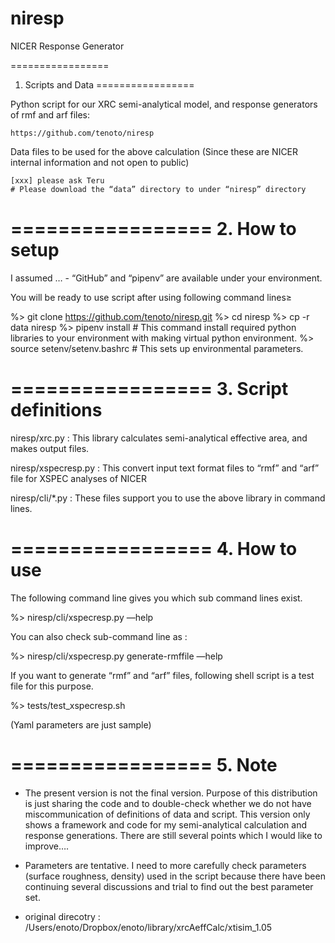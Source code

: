 # niresp
NICER Response Generator

=================
1. Scripts and Data 
=================

Python script for our XRC semi-analytical model, and response generators of rmf and arf files:

	https://github.com/tenoto/niresp

Data files to be used for the above calculation (Since these are NICER internal information and not open to public)

	[xxx] please ask Teru
	# Please download the “data” directory to under “niresp” directory

=================
2. How to setup
=================

I assumed …
	- “GitHub” and “pipenv” are available under your environment.

You will be ready to use script after using following command lines≥

%> git clone https://github.com/tenoto/niresp.git
%> cd niresp 
%> cp -r data niresp 
%> pipenv install
	# This command install required python libraries to your environment with making virtual python environment. 
%> source setenv/setenv.bashrc 
	# This sets up environmental parameters.

=================
3. Script definitions 
=================

niresp/xrc.py : This library calculates semi-analytical effective area, and makes output files. 

niresp/xspecresp.py : This convert input text format files to “rmf” and “arf” file for XSPEC analyses of NICER

niresp/cli/*.py : These files support you to use the above library in command lines.

=================
4. How to use 
=================

The following command line gives you which sub command lines exist. 

%> niresp/cli/xspecresp.py —help

You can also check sub-command line as :

%> niresp/cli/xspecresp.py generate-rmffile —help

If you want to generate “rmf” and “arf” files, following shell script is a test file for this purpose. 

%> tests/test_xspecresp.sh

(Yaml parameters are just sample) 

=================
5. Note
=================

- The present version is not the final version.  Purpose of this distribution is just sharing the code and to double-check whether we do not have miscommunication of definitions of data and script. This version only shows a framework and code for my semi-analytical calculation and response generations. There are still several points which I would like to improve…. 

- Parameters are tentative. I need to more carefully check parameters (surface roughness, density) used in the script because there have been continuing several discussions and trial to find out the best parameter set. 

- original direcotry : /Users/enoto/Dropbox/enoto/library/xrcAeffCalc/xtisim_1.05
